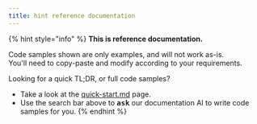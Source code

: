 ```yaml
---
title: hint reference documentation
---
```


{% hint style="info" %}
**This is reference documentation.**

Code samples shown are only examples, and will not work as-is.\
You'll need to copy-paste and modify according to your requirements.

Looking for a quick TL;DR, or full code samples?

* Take a look at the [quick-start.md](../../integrations/client-libraries-sdk/quick-start.md "mention") page.
* Use the search bar above to <kbd>**ask**</kbd> our documentation AI to write code samples for you.
{% endhint %}
